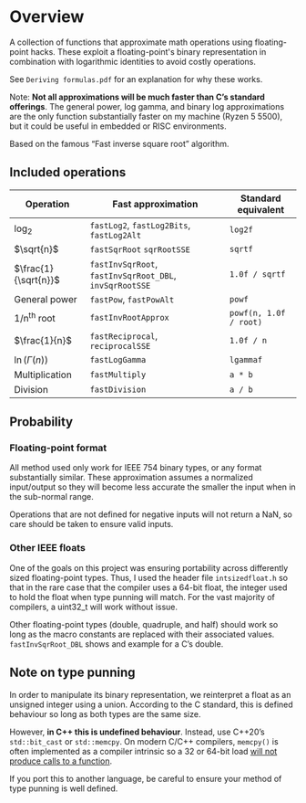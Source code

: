 # Overview
A collection of functions that approximate math operations using floating-point hacks. 
These exploit a floating-point's binary representation in combination with logarithmic identities to avoid costly operations.

See `Deriving formulas.pdf` for an explanation for why these works.

Note: **Not all approximations will be much faster than C’s standard offerings**. 
The general power, log gamma, and binary log approximations are the only function substantially faster on my machine (Ryzen 5 5500), but it could be useful in embedded or RISC environments.

Based on the famous “Fast inverse square root” algorithm.

## Included operations
| Operation  | Fast approximation | Standard equivalent |
| - | - | - |
| $`\log_2{}`$  | `fastLog2`, `fastLog2Bits`, `fastLog2Alt`  | `log2f` |
| $`\sqrt{n}`$ | `fastSqrRoot` `sqrRootSSE` | `sqrtf` |
| $`\frac{1}{\sqrt{n}}`$  | `fastInvSqrRoot`, `fastInvSqrRoot_DBL`, `invSqrRootSSE`  | `1.0f / sqrtf` |
| General power | `fastPow`, `fastPowAlt` | `powf` |
| 1/n<sup>th</sup> root | `fastInvRootApprox` | `powf(n, 1.0f / root)` |
| $`\frac{1}{n}`$ | `fastReciprocal`, `reciprocalSSE` | `1.0f / n` |
| $`\ln{(\Gamma{(n)})}`$ | `fastLogGamma` | `lgammaf` |
| Multiplication | `fastMultiply` | `a * b` |
| Division | `fastDivision` | `a / b` |

## Probability
### Floating-point format
All method used only work for IEEE 754 binary types, or any format substantially similar. 
These approximation assumes a normalized input/output so they will become less accurate the smaller the input when in the sub-normal range.

Operations that are not defined for negative inputs will not return a NaN, so care should be taken to ensure valid inputs.

### Other IEEE floats
One of the goals on this project was ensuring portability across differently sized floating-point types.
Thus, I used the header file `intsizedfloat.h` so that in the rare case that the compiler uses a 64-bit float, the integer used to hold the float when type punning will match. 
For the vast majority of compilers, a uint32_t will work without issue.

Other floating-point types (double, quadruple, and half) should work so long as the macro constants are replaced with their associated values. 
`fastInvSqrRoot_DBL` shows and example for a C’s double.


## Note on type punning
In order to manipulate its binary representation, we reinterpret a float as an unsigned integer using a union. 
According to the C standard, this is defined behaviour so long as both types are the same size. 

However, **in C++ this is undefined behaviour**. Instead, use C++20’s `std::bit_cast` or `std::memcpy`. 
On modern C/C++ compilers, `memcpy()` is often implemented as a compiler intrinsic so a 32 or 64-bit load [will not produce calls to a function](https://godbolt.org/z/oxhvYTTav).

If you port this to another language, be careful to ensure your method of type punning is well defined.

